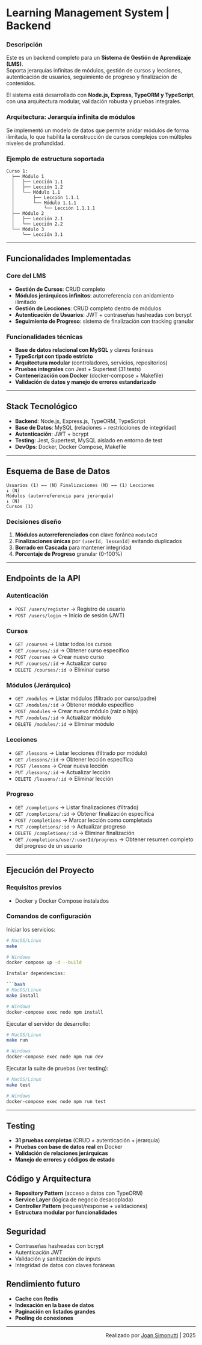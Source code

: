 # Learning Management System | Backend

### Descripción

Este es un backend completo para un **Sistema de Gestión de Aprendizaje (LMS)**.  
Soporta jerarquías infinitas de módulos, gestión de cursos y lecciones, autenticación de usuarios, seguimiento de progreso y finalización de contenidos.

El sistema está desarrollado con **Node.js, Express, TypeORM y TypeScript**, con una arquitectura modular, validación robusta y pruebas integrales.

### Arquitectura: Jerarquía infinita de módulos

Se implementó un modelo de datos que permite anidar módulos de forma ilimitada, lo que habilita la construcción de cursos complejos con múltiples niveles de profundidad.

### Ejemplo de estructura soportada

```
Curso 1:
  ├── Módulo 1
  │   ├── Lección 1.1
  │   ├── Lección 1.2
  │   └── Módulo 1.1
  │       ├── Lección 1.1.1
  │       └── Módulo 1.1.1
  │           └── Lección 1.1.1.1
  ├── Módulo 2
  │   ├── Lección 2.1
  │   └── Lección 2.2
  └── Módulo 3
      └── Lección 3.1
```

---

## Funcionalidades Implementadas

### Core del LMS

- **Gestión de Cursos**: CRUD completo
- **Módulos jerárquicos infinitos**: autorreferencia con anidamiento ilimitado
- **Gestión de Lecciones**: CRUD completo dentro de módulos
- **Autenticación de Usuarios**: JWT + contraseñas hasheadas con bcrypt
- **Seguimiento de Progreso**: sistema de finalización con tracking granular

### Funcionalidades técnicas

- **Base de datos relacional con MySQL** y claves foráneas
- **TypeScript con tipado estricto**
- **Arquitectura modular** (controladores, servicios, repositorios)
- **Pruebas integrales** con Jest + Supertest (31 tests)
- **Contenerización con Docker** (docker-compose + Makefile)
- **Validación de datos y manejo de errores estandarizado**

---

## Stack Tecnológico

- **Backend**: Node.js, Express.js, TypeORM, TypeScript
- **Base de Datos**: MySQL (relaciones + restricciones de integridad)
- **Autenticación**: JWT + bcrypt
- **Testing**: Jest, Supertest, MySQL aislado en entorno de test
- **DevOps**: Docker, Docker Compose, Makefile

---

## Esquema de Base de Datos

```
Usuarios (1) ←→ (N) Finalizaciones (N) ←→ (1) Lecciones
↓ (N)
Módulos (autorreferencia para jerarquía)
↓ (N)
Cursos (1)
```

### Decisiones diseño

1. **Módulos autorreferenciados** con clave foránea `moduleId`
2. **Finalizaciones únicas** por `(userId, lessonId)` evitando duplicados
3. **Borrado en Cascada** para mantener integridad
4. **Porcentaje de Progreso** granular (0-100%)

---

## Endpoints de la API

### Autenticación

- `POST /users/register` → Registro de usuario
- `POST /users/login` → Inicio de sesión (JWT)

### Cursos

- `GET /courses` → Listar todos los cursos
- `GET /courses/:id` → Obtener curso específico
- `POST /courses` → Crear nuevo curso
- `PUT /courses/:id` → Actualizar curso
- `DELETE /courses/:id` → Eliminar curso

### Módulos (Jerárquico)

- `GET /modules` → Listar módulos (filtrado por curso/padre)
- `GET /modules/:id` → Obtener módulo específico
- `POST /modules` → Crear nuevo módulo (raíz o hijo)
- `PUT /modules/:id` → Actualizar módulo
- `DELETE /modules/:id` → Eliminar módulo

### Lecciones

- `GET /lessons` → Listar lecciones (filtrado por módulo)
- `GET /lessons/:id` → Obtener lección específica
- `POST /lessons` → Crear nueva lección
- `PUT /lessons/:id` → Actualizar lección
- `DELETE /lessons/:id` → Eliminar lección

### Progreso

- `GET /completions` → Listar finalizaciones (filtrado)
- `GET /completions/:id` → Obtener finalización específica
- `POST /completions` → Marcar lección como completada
- `PUT /completions/:id` → Actualizar progreso
- `DELETE /completions/:id` → Eliminar finalización
- `GET /completions/user/:userId/progress` → Obtener resumen completo del progreso de un usuario

---

## Ejecución del Proyecto

### Requisitos previos

- Docker y Docker Compose instalados

### Comandos de configuración

Iniciar los servicios:

````bash
# MacOS/Linux
make

# Windows
docker compose up -d --build

Instalar dependencias:

```bash
# MacOS/Linux
make install

# Windows
docker-compose exec node npm install
````

Ejecutar el servidor de desarrollo:

```bash
# MacOS/Linux
make run

# Windows
docker-compose exec node npm run dev
```

Ejecutar la suite de pruebas (ver testing):

```bash
# MacOS/Linux
make test

# Windows
docker-compose exec node npm run test
```

---

## Testing

- **31 pruebas completas** (CRUD + autenticación + jerarquía)
- **Pruebas con base de datos real** en Docker
- **Validación de relaciones jerárquicas**
- **Manejo de errores y códigos de estado**

## Código y Arquitectura

- **Repository Pattern** (acceso a datos con TypeORM)
- **Service Layer** (lógica de negocio desacoplada)
- **Controller Pattern** (request/response + validaciones)
- **Estructura modular por funcionalidades**

## Seguridad

- Contraseñas hasheadas con bcrypt
- Autenticación JWT
- Validación y sanitización de inputs
- Integridad de datos con claves foráneas

## Rendimiento futuro

- **Cache con Redis**
- **Indexación en la base de datos**
- **Paginación en listados grandes**
- **Pooling de conexiones**

---

<div align="end">

Realizado por [Joan Simonutti](https://www.linkedin.com/in/joansimonutti/) | 2025

</div>
